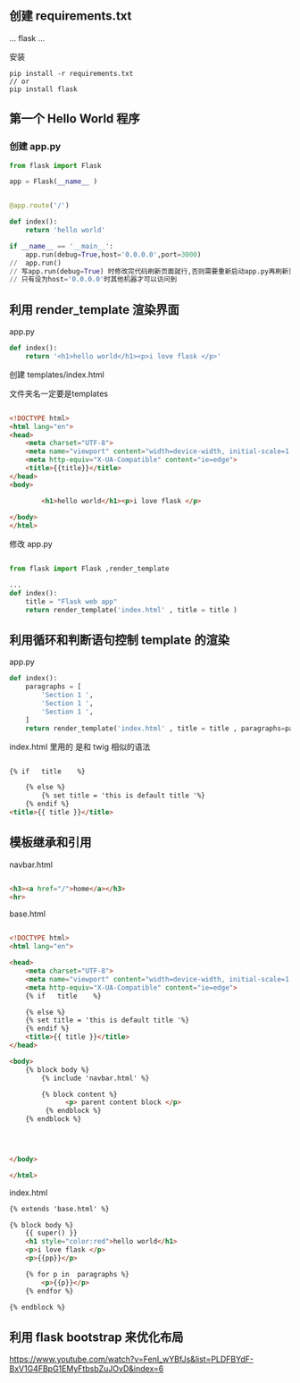 
## 创建 requirements.txt

...
flask
...

安装 

```
pip install -r requirements.txt
// or
pip install flask

```

## 第一个 Hello World 程序

### 创建 app.py

```python
from flask import Flask

app = Flask(__name__ )


@app.route('/')

def index():
    return 'hello world'

if __name__ == '__main__':
    app.run(debug=True,host='0.0.0.0',port=3000) 
//  app.run() 
// 写app.run(debug=True) 时修改完代码刷新页面就行,否则需要重新启动app.py再刷新页面
// 只有设为host='0.0.0.0'时其他机器才可以访问到


```

## 利用 render_template 渲染界面 

app.py
```python
def index():
    return '<h1>hello world</h1><p>i love flask </p>'

```

创建 templates/index.html 

文件夹名一定要是templates

```html

<!DOCTYPE html>
<html lang="en">
<head>
    <meta charset="UTF-8">
    <meta name="viewport" content="width=device-width, initial-scale=1.0">
    <meta http-equiv="X-UA-Compatible" content="ie=edge">
    <title>{{title}}</title>
</head>
<body>

        <h1>hello world</h1><p>i love flask </p>
    
</body>
</html>

```

修改 app.py

```python

from flask import Flask ,render_template

...
def index():
    title = "Flask web app"
    return render_template('index.html' , title = title )

```


## 利用循环和判断语句控制 template 的渲染 

app.py

```python
def index():
    paragraphs = [
        'Section 1 ',
        'Section 1 ',
        'Section 1 ',
    ]
    return render_template('index.html' , title = title , paragraphs=paragraphs )


```

index.html 里用的 是和 twig 相似的语法 

```html

{% if   title    %}

    {% else %}
        {% set title = 'this is default title '%}
    {% endif %}
<title>{{ title }}</title>

```


## 模板继承和引用


navbar.html

```html

<h3><a href="/">home</a></h3>
<hr>

```



base.html

```html

<!DOCTYPE html>
<html lang="en">

<head>
    <meta charset="UTF-8">
    <meta name="viewport" content="width=device-width, initial-scale=1.0">
    <meta http-equiv="X-UA-Compatible" content="ie=edge">
    {% if   title    %}

    {% else %}
    {% set title = 'this is default title '%}
    {% endif %}
    <title>{{ title }}</title>
</head>

<body>
    {% block body %}
        {% include 'navbar.html' %}

        {% block content %}
              <p> parent content block </p>
         {% endblock %}
    {% endblock %}

   


</body>

</html>

```

index.html

```html
{% extends 'base.html' %}

{% block body %}
    {{ super() }}
    <h1 style="color:red">hello world</h1>
    <p>i love flask </p>
    <p>{{pp}}</p>

    {% for p in  paragraphs %}
        <p>{{p}}</p>
    {% endfor %}

{% endblock %}

```




## 利用 flask bootstrap 来优化布局 
https://www.youtube.com/watch?v=FenI_wYBfJs&list=PLDFBYdF-BxV1G4FBpG1EMyFtbsbZuJOvD&index=6




